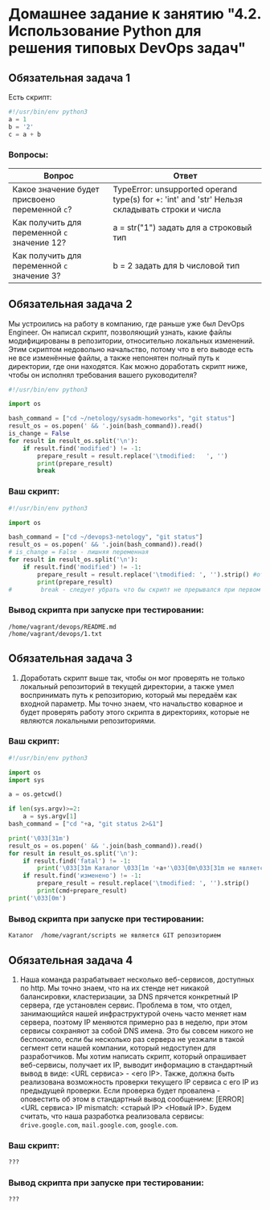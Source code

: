 # Домашнее задание к занятию "4.2. Использование Python для решения типовых DevOps задач"

## Обязательная задача 1

Есть скрипт:
```python
#!/usr/bin/env python3
a = 1
b = '2'
c = a + b
```

### Вопросы:
| Вопрос  | Ответ |
| ------------- | ------------- |
| Какое значение будет присвоено переменной `c`?  |TypeError: unsupported operand type(s) for +: 'int' and 'str' Нельзя складывать строки и числа  |
| Как получить для переменной `c` значение 12?  |a = str("1") задать для a строковый тип |
| Как получить для переменной `c` значение 3?  | b = 2 задать для b числовой тип |

## Обязательная задача 2
Мы устроились на работу в компанию, где раньше уже был DevOps Engineer. Он написал скрипт, позволяющий узнать, какие файлы модифицированы в репозитории, относительно локальных изменений. Этим скриптом недовольно начальство, потому что в его выводе есть не все изменённые файлы, а также непонятен полный путь к директории, где они находятся. Как можно доработать скрипт ниже, чтобы он исполнял требования вашего руководителя?

```python
#!/usr/bin/env python3

import os

bash_command = ["cd ~/netology/sysadm-homeworks", "git status"]
result_os = os.popen(' && '.join(bash_command)).read()
is_change = False
for result in result_os.split('\n'):
    if result.find('modified') != -1:
        prepare_result = result.replace('\tmodified:   ', '')
        print(prepare_result)
        break
```

### Ваш скрипт:
```python
#!/usr/bin/env python3

import os

bash_command = ["cd ~/devops3-netology", "git status"]
result_os = os.popen(' && '.join(bash_command)).read()
# is_change = False - лишняя переменная
for result in result_os.split('\n'):
    if result.find('modified') != -1:
        prepare_result = result.replace('\tmodified: ', '').strip() #отрезает пробелы по краям строки
        print(prepare_result)
#        break - следует убрать что бы скрипт не прерывался при первом вхождении

```

### Вывод скрипта при запуске при тестировании:
```
/home/vagrant/devops/README.md
/home/vagrant/devops/1.txt
```

## Обязательная задача 3
1. Доработать скрипт выше так, чтобы он мог проверять не только локальный репозиторий в текущей директории, а также умел воспринимать путь к репозиторию, который мы передаём как входной параметр. Мы точно знаем, что начальство коварное и будет проверять работу этого скрипта в директориях, которые не являются локальными репозиториями.

### Ваш скрипт:
```python
#!/usr/bin/env python3

import os
import sys

a = os.getcwd()

if len(sys.argv)>=2:
    a = sys.argv[1]
bash_command = ["cd "+a, "git status 2>&1"]

print('\033[31m')
result_os = os.popen(' && '.join(bash_command)).read()
for result in result_os.split('\n'):
    if result.find('fatal') != -1:
        print('\033[31m Каталог \033[1m '+a+'\033[0m\033[31m не является GIT репозиторием\033[0m')
    if result.find('изменено') != -1:
        prepare_result = result.replace('\tmodified: ', '').strip()
        print(cmd+prepare_result)
print('\033[0m')
```

### Вывод скрипта при запуске при тестировании:
```
Каталог  /home/vagrant/scripts не является GIT репозиторием
```
## Обязательная задача 4
1. Наша команда разрабатывает несколько веб-сервисов, доступных по http. Мы точно знаем, что на их стенде нет никакой балансировки, кластеризации, за DNS прячется конкретный IP сервера, где установлен сервис. Проблема в том, что отдел, занимающийся нашей инфраструктурой очень часто меняет нам сервера, поэтому IP меняются примерно раз в неделю, при этом сервисы сохраняют за собой DNS имена. Это бы совсем никого не беспокоило, если бы несколько раз сервера не уезжали в такой сегмент сети нашей компании, который недоступен для разработчиков. Мы хотим написать скрипт, который опрашивает веб-сервисы, получает их IP, выводит информацию в стандартный вывод в виде: <URL сервиса> - <его IP>. Также, должна быть реализована возможность проверки текущего IP сервиса c его IP из предыдущей проверки. Если проверка будет провалена - оповестить об этом в стандартный вывод сообщением: [ERROR] <URL сервиса> IP mismatch: <старый IP> <Новый IP>. Будем считать, что наша разработка реализовала сервисы: `drive.google.com`, `mail.google.com`, `google.com`.

### Ваш скрипт:
```python
???
```

### Вывод скрипта при запуске при тестировании:
```
???
```
